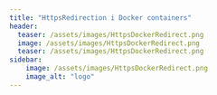 ```yaml
---
title: "HttpsRedirection i Docker containers"
header:
  teaser: /assets/images/HttpsDockerRedirect.png
  image: /assets/images/HttpsDockerRedirect.png
  teaser: /assets/images/HttpsDockerRedirect.png
sidebar:
    image: /assets/images/HttpsDockerRedirect.png
    image_alt: "logo"
---
```

